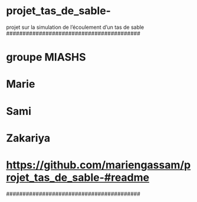# projet_tas_de_sable-
projet sur la simulation de l’écoulement d’un tas de sable
#########################################
# groupe MIASHS
# Marie
# Sami
# Zakariya
# https://github.com/mariengassam/projet_tas_de_sable-#readme
#########################################
